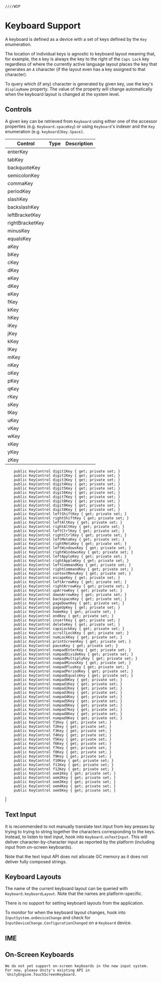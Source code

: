     ////WIP

# Keyboard Support

A keyboard is defined as a device with a set of keys defined by the `Key` enumeration.

The location of individual keys is agnostic to keyboard layout meaning that, for example, the `A` key is always the key to the right of the `Caps Lock` key regardless of where the currently active language layout places the key that generates an `A` character (if the layout even has a key assigned to that character).

To query which (if any) character is generated by given key, use the key's `displayName` property. The value of the property will change automatically when the keyboard layout is changed at the system level.

## Controls

A given key can be retrieved from `Keyboard` using either one of the accessor properties (e.g. `Keyboard.spaceKey`) or using `Keyboard`'s indexer and the `Key` enumeration (e.g. `keyboard[Key.Space]`.

|Control|Type|Description|
|-------|----|-----------|
|enterKey||
|tabKey||
|backquoteKey||
|semicolonKey||
|commaKey||
|periodKey||
|slashKey||
|backslashKey||
|leftBracketKey||
|rightBracketKey||
|minusKey||
|equalsKey||
|aKey||
|bKey||
|cKey||
|dKey||
|eKey||
|dKey||
|eKey||
|fKey||
|kKey||
|hKey||
|iKey||
|jKey||
|kKey||
|lKey||
|mKey||
|nKey||
|oKey||
|pKey||
|qKey||
|rKey||
|sKey||
|tKey||
|uKey||
|vKey||
|wKey||
|xKey||
|yKey||
|zKey||
        public KeyControl digit1Key { get; private set; }
        public KeyControl digit2Key { get; private set; }
        public KeyControl digit3Key { get; private set; }
        public KeyControl digit4Key { get; private set; }
        public KeyControl digit5Key { get; private set; }
        public KeyControl digit6Key { get; private set; }
        public KeyControl digit7Key { get; private set; }
        public KeyControl digit8Key { get; private set; }
        public KeyControl digit9Key { get; private set; }
        public KeyControl digit0Key { get; private set; }
        public KeyControl leftShiftKey { get; private set; }
        public KeyControl rightShiftKey { get; private set; }
        public KeyControl leftAltKey { get; private set; }
        public KeyControl rightAltKey { get; private set; }
        public KeyControl leftCtrlKey { get; private set; }
        public KeyControl rightCtrlKey { get; private set; }
        public KeyControl leftMetaKey { get; private set; }
        public KeyControl rightMetaKey { get; private set; }
        public KeyControl leftWindowsKey { get; private set; }
        public KeyControl rightWindowsKey { get; private set; }
        public KeyControl leftAppleKey { get; private set; }
        public KeyControl rightAppleKey { get; private set; }
        public KeyControl leftCommandKey { get; private set; }
        public KeyControl rightCommandKey { get; private set; }
        public KeyControl contextMenuKey { get; private set; }
        public KeyControl escapeKey { get; private set; }
        public KeyControl leftArrowKey { get; private set; }
        public KeyControl rightArrowKey { get; private set; }
        public KeyControl upArrowKey { get; private set; }
        public KeyControl downArrowKey { get; private set; }
        public KeyControl backspaceKey { get; private set; }
        public KeyControl pageDownKey { get; private set; }
        public KeyControl pageUpKey { get; private set; }
        public KeyControl homeKey { get; private set; }
        public KeyControl endKey { get; private set; }
        public KeyControl insertKey { get; private set; }
        public KeyControl deleteKey { get; private set; }
        public KeyControl capsLockKey { get; private set; }
        public KeyControl scrollLockKey { get; private set; }
        public KeyControl numLockKey { get; private set; }
        public KeyControl printScreenKey { get; private set; }
        public KeyControl pauseKey { get; private set; }
        public KeyControl numpadEnterKey { get; private set; }
        public KeyControl numpadDivideKey { get; private set; }
        public KeyControl numpadMultiplyKey { get; private set; }
        public KeyControl numpadMinusKey { get; private set; }
        public KeyControl numpadPlusKey { get; private set; }
        public KeyControl numpadPeriodKey { get; private set; }
        public KeyControl numpadEqualsKey { get; private set; }
        public KeyControl numpad0Key { get; private set; }
        public KeyControl numpad1Key { get; private set; }
        public KeyControl numpad2Key { get; private set; }
        public KeyControl numpad3Key { get; private set; }
        public KeyControl numpad4Key { get; private set; }
        public KeyControl numpad5Key { get; private set; }
        public KeyControl numpad6Key { get; private set; }
        public KeyControl numpad7Key { get; private set; }
        public KeyControl numpad8Key { get; private set; }
        public KeyControl numpad9Key { get; private set; }
        public KeyControl f1Key { get; private set; }
        public KeyControl f2Key { get; private set; }
        public KeyControl f3Key { get; private set; }
        public KeyControl f4Key { get; private set; }
        public KeyControl f5Key { get; private set; }
        public KeyControl f6Key { get; private set; }
        public KeyControl f7Key { get; private set; }
        public KeyControl f8Key { get; private set; }
        public KeyControl f9Key { get; private set; }
        public KeyControl f10Key { get; private set; }
        public KeyControl f11Key { get; private set; }
        public KeyControl f12Key { get; private set; }
        public KeyControl oem1Key { get; private set; }
        public KeyControl oem2Key { get; private set; }
        public KeyControl oem3Key { get; private set; }
        public KeyControl oem4Key { get; private set; }
        public KeyControl oem5Key { get; private set; }
|

## Text Input

It is recommended to not manually translate text input from key presses by trying to trying to string together the characters corresponding to the keys. Instead, to listen to text input, hook into `Keyboard.onTextInput`. This will deliver character-by-character input as reported by the platform (including input from on-screen keyboards).

Note that the text input API does not allocate GC memory as it does not deliver fully composed strings.

## Keyboard Layouts

The name of the current keyboard layout can be queried with `Keyboard.keyboardLayout`. Note that the names are platform-specific.

There is no support for setting keyboard layouts from the application.

To monitor for when the keyboard layout changes, hook into `InputSystem.onDeviceChange` and check for `InputDeviceChange.ConfigurationChanged` on a `Keyboard` device.

## IME

## On-Screen Keyboards

    We do not yet support on-screen keyboards in the new input system.
    For now, please Unity's existing API in `UnityEngine.TouchScreenKeyboard.

